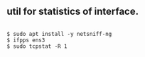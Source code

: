 ## util for statistics of interface.

<pre><code>
$ sudo apt install -y netsniff-ng
$ ifpps ens3
$ sudo tcpstat -R 1
</pre></code>
